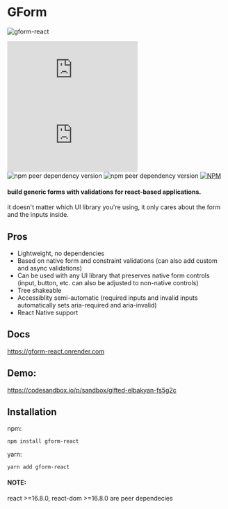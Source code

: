 # GForm

![gform-react](https://gform-react.onrender.com/gform-logo.png)

[![gzip size](http://img.badgesize.io/https://unpkg.com/gform-react@latest/dist/cjs/gform-react.production.js?label=minified_size)](https://unpkg.com/gform-react@latest/dist/cjs/gform-react.production.js)
[![gzip size](http://img.badgesize.io/https://unpkg.com/gform-react@latest/dist/cjs/gform-react.production.js?compression=gzip)](https://unpkg.com/gform-react@latest/dist/cjs/gform-react.production.js)
![npm peer dependency version](https://img.shields.io/npm/dependency-version/gform-react/peer/react)
![npm peer dependency version](https://img.shields.io/npm/dependency-version/gform-react/peer/react-dom)
[![NPM](https://img.shields.io/npm/l/gform-react)](https://unpkg.com/gform-react@latest/LICENSE.md)

#### build generic forms with validations for react-based applications.
it doesn't matter which UI library you're using,
it only cares about the form and the inputs inside.

## Pros
* Lightweight, no dependencies
* Based on native form and constraint validations (can also add custom and async validations)
* Can be used with any UI library that preserves native form controls (input, button, etc. can also be adjusted to non-native controls)
* Tree shakeable
* Accessiblity semi-automatic (required inputs and invalid inputs automatically sets aria-required and aria-invalid)
* React Native support

## Docs
https://gform-react.onrender.com

## Demo:
https://codesandbox.io/p/sandbox/gifted-elbakyan-fs5g2c

## Installation
npm:
```shell
npm install gform-react
```

yarn:
```shell
yarn add gform-react
```

#### NOTE:
react >=16.8.0, react-dom >=16.8.0 are peer dependecies
